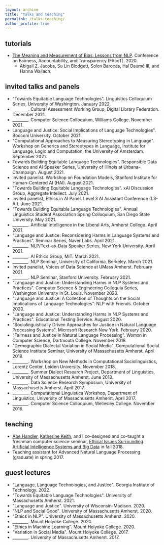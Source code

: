 ```yaml
---
layout: archive
title: "talks and teaching"
permalink: /talks-teaching/
author_profile: true
---
```


## tutorials

* [The Meaning and Measurement of Bias: Lessons from NLP](https://azjacobs.com/measurement). Conference on Fairness, Accountability, and Transparency (FAccT). 2020.
  * Abigail Z. Jacobs, Su Lin Blodgett, Solon Barocas, Hal Daumé III, and Hanna Wallach.

## invited talks and panels

* "Towards Equitable Language Technologies". Linguistics Colloquium Series, University of Washington. January 2022.
* ________. Cultural Assessment Working Group, Digital Library Federation. December 2021.
* ________. Computer Science Colloquium, Williams College. November 2021.
* Language and Justice: Social Implications of Language Technologies". Bocconi University. October 2021.
* "Computational Approaches to Measuring Stereotyping in Language". Workshop on Generics and Stereotypes in Language, Institute for Language, Logic and Computation, the University of Amsterdam. September 2021.
* Towards Building Equitable Language Technologies". Responsible Data Science and AI Speaker Series, University of Illinois at Urbana-Champaign. August 2021.
* Invited panelist. Workshop on Foundation Models, Stanford Institute for Human-Centered AI (HAI). August 2021.
* "Towards Building Equitable Language Technologies". xAI Discussion Group, Aggregate Intellect. July 2021.
* Invited panelist, Ethics in AI Panel. Level 3 AI Assistant Conference (L3-AI). June 2021.
* "Towards Building Equitable Language Technologies". Annual Linguistics Student Association Spring Colloquium, San Diego State University. May 2021.
* ________. Artificial Intelligence in the Liberal Arts, Amherst College. April 2021.
* "Language and Justice: Reconsidering Harms in Language Systems and Practices". Seminar Series, Naver Labs. April 2021.
* ________. NLP/Text-as-Data Speaker Series, New York University. April 2021.
* ________. AI Ethics Group, MIT. March 2021.
* ________. NLP Seminar, University of California, Berkeley. March 2021.
* Invited panelist, Voices of Data Science at UMass Amherst. February 2021.
* ________. NLP Seminar, Stanford University. February 2021.
* "Language and Justice: Understanding Harms in NLP Systems and Practices". Computer Science & Engineering Colloquia Series, Washington University in St. Louis. November 2020.
* "Language and Justice: A Collection of Thoughts on the Social Implications of Language Technologies". NLP with Friends. October 2020.
* "Language and Justice: Understanding Harms in NLP Systems and Practices". Educational Testing Service. August 2020.
* "Sociolinguistically Driven Approaches for Justice in Natural Language Processing Systems". Microsoft Research New York. February 2020.
* "Fairness and Justice in Natural Language Processing". Womxn in Computer Science, Dartmouth College. November 2019.
* "Demographic Dialectal Variation in Social Media". Computational Social Science Institute Seminar, University of Massachusetts Amherst. April 2019.
* ________. Workshop on New Methods in Computational Sociolinguistics, Lorentz Center, Leiden University. November 2018.
* ________. Summer Dialect Research Project, Department of Linguistics, University of Massachusetts Amherst. June 2018.
* ________. Data Science Research Symposium, University of Massachusetts Amherst. April 2017.
* ________. Computational Linguistics Workshop, Department of Linguistics, University of Massachusetts Amherst. April 2017.
* ________. Computer Science Colloquium, Wellesley College. November 2016.

## teaching

* [Abe Handler](https://www.abehandler.com/), [Katherine Keith](https://kakeith.github.io/), and I co-designed and co-taught a freshman computer science seminar, [Ethical Issues Surrounding Artificial Intelligence Systems and Big Data](https://github.com/sblodgett/ai-ethics) in fall 2018.
* Teaching assistant for Advanced Natural Language Processing (graduate) in spring 2017.

## guest lectures

* "Language, Language Technologies, and Justice". Georgia Institute of Technology. 2022.
* "Towards Equitable Language Technologies". University of Massachusetts Amherst. 2021.
* "Language and Justice". University of Wisconsin-Madison. 2020.
* "NLP and Social Good". University of Massachusetts Amherst. 2020.
* "Ethics in NLP". University of Massachusetts Amherst. 2020.
* ________. Mount Holyoke College. 2020.
* "Ethics in Machine Learning". Mount Holyoke College. 2020.
* "Variation in Social Media". Mount Holyoke College. 2017.
* ________. University of Massachusetts Amherst. 2017.
